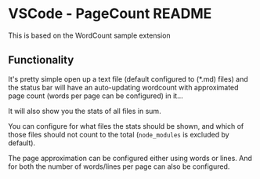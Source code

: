 # VSCode - PageCount README
 
This is based on the WordCount sample extension

## Functionality

It's pretty simple open up a text file (default configured to (*.md) files) and the status bar will have an auto-updating wordcount with approximated page count (words per page can be configured) in it...

It will also show you the stats of all files in sum.

You can configure for what files the stats should be shown, and which of those files should not count to the total (`node_modules` is excluded by default).

The page approximation can be configured either using words or lines. And for both the number of words/lines per page can also be configured. 